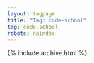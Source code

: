 ```yaml
---
layout: tagpage
title: "Tag: code-school"
tag: code-school
robots: noindex
---
```

{% include archive.html %}